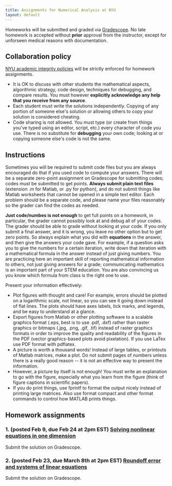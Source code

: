 ```yaml
---
title: Assignments for Numerical Analysis at NYU
layout: default
---
```


Homeworks will be submitted and graded via [Gradescope](https://www.gradescope.com). No late homework is accepted without **prior** approval from the instructor, except for unforseen medical reasons with documentation.

## Collaboration policy

[NYU academic integrity policies](http://www.nyu.edu/about/policies-guidelines-compliance/policies-and-guidelines/academic-integrity-for-students-at-nyu.html) will be strictly enforced for homework assignments.
* It is OK to discuss with other students the mathematical aspects, algorithmic strategy, code design, techniques for debugging, and compare results. You must however **explicitly acknowledge any help that you receive from any source**.
* Each student must write the solutions independently. Copying of any portion of someone else's solution or allowing others to copy your solution is considered cheating.
* Code sharing is not allowed. You must type (or create from things you've typed using an editor, script, etc.) every character of code you use. There is no substitute for **debugging** your own code; looking at or copying someone else's code is not the same. 

## Instructions

Sometimes you will be required to submit code files but you are always encouraged do that if you used code to compute your answers. There will be a separate zero-point assignment on Gradescope for submitting codes; codes must be submitted to get points. **Always submit plain text files** (extension .m for Matlab, or .py for python), and do not submit things like Matlab worksheets that cannot be opened in a simple text editor. Each problem should be a separate code, and please name your files reasonably so the grader can find the codes as needed.

**Just code/numbes is not enough** to get full points on a homework, in particular, the grader cannot possibly look at and debug all of your codes. The grader should be able to grade without looking at your code. If you only submit a final answer, and it is wrong, you leave no other option but to get zero points. So always explain what you did with **equations** in the answer, and then give the answers your code gave. For example, if a question asks you to give the numbers for a certain iteration, write down that iteration with a mathematical formula in the answer instead of just giving numbers. You are practicing here an important skill of reporting mathematical information to others, not just giving answers for a grade; communicating mathematics is an important part of your STEM education. You are also convincing us you know which formula from class is the right one to use.

Present your information effectively:

- Plot figures with thought and care! For example, errors should be plotted on a logarithmic scale, not linear, so you can see it going down instead of flat lines. The plots should have axes labels, tick marks, and legends, and be easy to understand at a glance.
- Export figures from Matlab or other plotting software to a scalable graphics format (.eps, best is to use .pdf, .dxf) rather than raster graphics or bitmaps (.jpg, .png, .gif, .tif) instead of raster graphics formats  in order to improve the quality and readability of the figures in the PDF (vector graphics-based plots avoid pixelation). If you use LaTex use PDF format with pdflatex.
- A picture is worth a thousand words! Instead of large tables, or printouts of Matlab matrices, make a plot. Do not submit pages of numbers unless there is a really good reason -- it is not an effective way to present the information.
- However, a picture by itself is not enough! You must write an explanation to go with the figure, especially what you learn from the figure (think of figure captions in scientific papers).
- If you do print things, use fprintf to format the output nicely instead of printing large matrices. Also use format compact and other format commands to control how MATLAB prints things.

## Homework assignments

### 1. (posted Feb 9, due Feb 24 at 2pm EST)  [Solving nonlinear equations in one dimension](Assignments/assignment1.pdf)

Submit the solution on Gradescope.

### 2. (posted Feb 23, due March 8th at 2pm EST)  [Roundoff error and systems of linear equations](Assignments/assignment2.pdf)

Submit the solution on Gradescope.

<!---
Commented out example
--->

